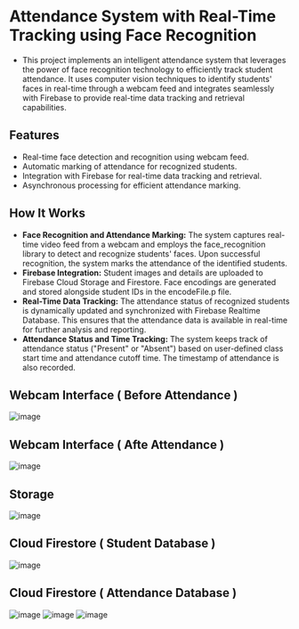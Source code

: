 # Attendance System with Real-Time Tracking using Face Recognition
- This project implements an intelligent attendance system that leverages the power of face recognition technology to efficiently track student attendance. It uses computer vision techniques to identify students' faces in real-time through a webcam feed and integrates seamlessly with Firebase to provide real-time data tracking and retrieval capabilities.

## Features

- Real-time face detection and recognition using webcam feed.
- Automatic marking of attendance for recognized students.
- Integration with Firebase for real-time data tracking and retrieval.
- Asynchronous processing for efficient attendance marking.

## How It Works
- **Face Recognition and Attendance Marking:** The system captures real-time video feed from a webcam and employs the face_recognition library to detect and recognize students' faces. Upon successful recognition, the system marks the attendance of the identified students.
- **Firebase Integration:** Student images and details are uploaded to Firebase Cloud Storage and Firestore. Face encodings are generated and stored alongside student IDs in the encodeFile.p file.
- **Real-Time Data Tracking:** The attendance status of recognized students is dynamically updated and synchronized with Firebase Realtime Database. This ensures that the attendance data is available in real-time for further analysis and reporting.
- **Attendance Status and Time Tracking:** The system keeps track of attendance status ("Present" or "Absent") based on user-defined class start time and attendance cutoff time. The timestamp of attendance is also recorded.

## Webcam Interface ( Before Attendance )
![image](https://github.com/Owais-Shaikh-0786/Attendance_System/assets/139638554/8465ea6d-a028-414b-9a57-94b9ac79a073)

## Webcam Interface ( Afte Attendance )
![image](https://github.com/Owais-Shaikh-0786/Attendance_System/assets/139638554/2752487b-f309-4509-98fb-897495aea4fe)

## Storage 

![image](https://github.com/Owais-Shaikh-0786/Attendance_System/assets/139638554/6d94e548-43bc-4f44-bfd8-5260bead90e8)

## Cloud Firestore ( Student Database )

![image](https://github.com/Owais-Shaikh-0786/Attendance_System/assets/139638554/98e7ce33-9dee-475c-8663-c93c70d93d75)

## Cloud Firestore ( Attendance Database )

![image](https://github.com/Owais-Shaikh-0786/Attendance_System/assets/139638554/da4070d8-5824-431f-8b1f-55c0792924ab)
![image](https://github.com/Owais-Shaikh-0786/Attendance_System/assets/139638554/de729695-5bb8-4eaa-9ca0-c13be9cbb8d3)
![image](https://github.com/Owais-Shaikh-0786/Attendance_System/assets/139638554/760e613f-c92b-4357-bc35-e3930dff7e59)

